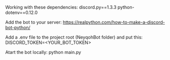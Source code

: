 Working with these dependencies:
discord.py==1.3.3
python-dotenv==0.12.0

Add the bot to your server:
https://realpython.com/how-to-make-a-discord-bot-python/

Add a .env file to the project root (NeyqohBot folder) and put this:
DISCORD_TOKEN=<YOUR_BOT_TOKEN>

Atart the bot locally:
python main.py

